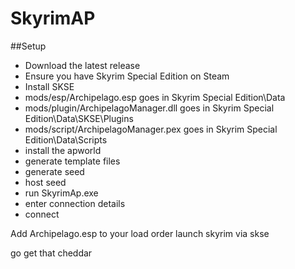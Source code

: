 # SkyrimAP

##Setup
- Download the latest release
- Ensure you have Skyrim Special Edition on Steam
- Install SKSE
- mods/esp/Archipelago.esp goes in Skyrim Special Edition\Data
- mods/plugin/ArchipelagoManager.dll goes in Skyrim Special Edition\Data\SKSE\Plugins
- mods/script/ArchipelagoManager.pex goes in Skyrim Special Edition\Data\Scripts
- install the apworld
- generate template files
- generate seed
- host seed
- run SkyrimAp.exe
- enter connection details
- connect


Add Archipelago.esp to your load order
launch skyrim via skse

go get that cheddar
